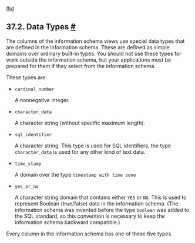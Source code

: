 [#id](#INFOSCHEMA-DATATYPES)

## 37.2. Data Types [#](#INFOSCHEMA-DATATYPES)

The columns of the information schema views use special data types that are defined in the information schema. These are defined as simple domains over ordinary built-in types. You should not use these types for work outside the information schema, but your applications must be prepared for them if they select from the information schema.

These types are:

- `cardinal_number`

  A nonnegative integer.

- `character_data`

  A character string (without specific maximum length).

- `sql_identifier`

  A character string. This type is used for SQL identifiers, the type `character_data` is used for any other kind of text data.

- `time_stamp`

  A domain over the type `timestamp with time zone`

- `yes_or_no`

  A character string domain that contains either `YES` or `NO`. This is used to represent Boolean (true/false) data in the information schema. (The information schema was invented before the type `boolean` was added to the SQL standard, so this convention is necessary to keep the information schema backward compatible.)

Every column in the information schema has one of these five types.
